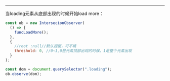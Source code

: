 
***
当loading元素从底部出现的时候开始load more：
```js
const ob = new IntersecionObserver(
  () => {
    funcLoadMore();
  },
  {
    //root :null//默认视窗，可不填
    threshold: 0, //0~1,0是元素顶部出现的时候，1是整个元素出现
  }
);

const dom = document.querySelector(".loading");
ob.observe(dom);
```